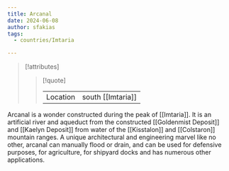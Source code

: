 ```yaml
---
title: Arcanal
date: 2024-06-08
author: sfakias
tags:
  - countries/Imtaria

---
```

> [!attributes]
> 
> > [!quote]
> >
> > | | |
> > | --- | --- |
> > | Location | south [[Imtaria]] |

Arcanal is a wonder constructed during the peak of [[Imtaria]]. It is an artificial river and aqueduct from the constructed [[Goldenmist Deposit]] and [[Kaelyn Deposit]] from water of the [[Kisstalon]] and [[Colstaron]] mountain ranges. A unique architectural and engineering marvel like no other, arcanal can manually flood or drain, and can be used for defensive purposes, for agriculture, for shipyard docks and has numerous other applications.